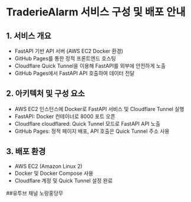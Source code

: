 # TraderieAlarm 서비스 구성 및 배포 안내

## 1. 서비스 개요
- FastAPI 기반 API 서버 (AWS EC2 Docker 환경)
- GitHub Pages를 통한 정적 프론트엔드 호스팅
- Cloudflare Quick Tunnel을 이용해 FastAPI를 외부에 안전하게 노출
- GitHub Pages에서 FastAPI API 호출하여 데이터 전달

## 2. 아키텍처 및 구성 요소
- AWS EC2 인스턴스에 Docker로 FastAPI 서비스 및 Cloudflare Tunnel 실행
- FastAPI: Docker 컨테이너로 8000 포트 오픈
- Cloudflare cloudflared: Quick Tunnel 모드로 FastAPI API 노출
- GitHub Pages: 정적 페이지 배포, API 호출은 Quick Tunnel 주소 사용

## 3. 배포 환경
- AWS EC2 (Amazon Linux 2)
- Docker 및 Docker Compose 사용
- Cloudflare 계정 및 Quick Tunnel 설정 완료



##유투브 채널 
노랑홍당무
